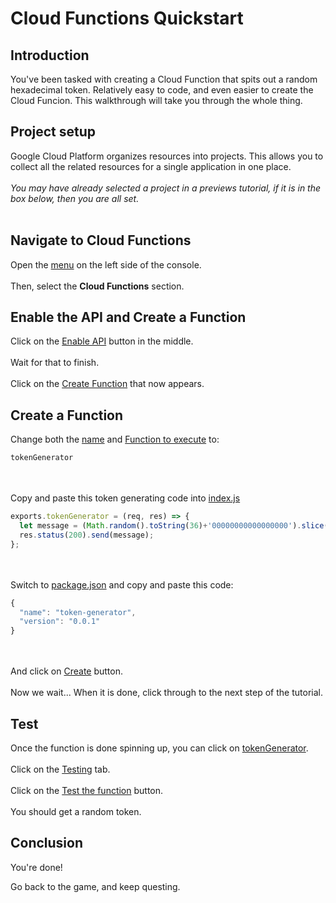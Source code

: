 # Cloud Functions Quickstart

<walkthrough-tutorial-url url="https://cloud.google.com/compute/docs/gcpquest/adintro"></walkthrough-tutorial-url>

## Introduction

<walkthrough-tutorial-duration duration="10"></walkthrough-tutorial-duration>

You've been tasked with creating a Cloud Function that spits out a random 
hexadecimal token. Relatively easy to code, and even easier to create the 
Cloud Funcion.  This walkthrough will take you through the whole thing.

## Project setup

Google Cloud Platform organizes resources into projects. This allows you to
collect all the related resources for a single application in one place.
&nbsp;  
&nbsp;   
*You may have already selected a project in a previews tutorial, if it is in 
the box below, then you are all set.* 
&nbsp;  
&nbsp;  
<walkthrough-project-billing-setup permissions="compute.instances.create"></walkthrough-project-billing-setup>

## Navigate to Cloud Functions

Open the [menu][spotlight-console-menu] on the left side of the console.
&nbsp;  
&nbsp;   
Then, select the **Cloud Functions** section.

<walkthrough-menu-navigation sectionId="FUNCTIONS_SECTION"></walkthrough-menu-navigation>

## Enable the API and Create a Function

Click on the [Enable API][spotlight-enable-button] button in the middle.
&nbsp;  
&nbsp;   
Wait for that to finish. 
&nbsp;  
&nbsp;   
Click on the [Create Function][spotlight-function-create] that now appears.


## Create a Function
Change both the [name][spotlight-function-name] and 
[Function to execute][spotlight-function-execute] to:

```js
tokenGenerator
```
&nbsp;  
&nbsp;   
Copy and paste this token generating code into [index.js][spotlight-code-tab]
```js
exports.tokenGenerator = (req, res) => {
  let message = (Math.random().toString(36)+'00000000000000000').slice(2, 5+2);
  res.status(200).send(message);
};  
```
&nbsp;  
&nbsp;   
Switch to [package.json][spotlight-code-tab] and copy and paste this code:
```js
{
  "name": "token-generator",
  "version": "0.0.1"
}  
```
&nbsp;  
&nbsp;  
And click on [Create][spotlight-function-create-code] button.
&nbsp;  
&nbsp;   
Now we wait... When it is done, click through to the next step of the tutorial.

## Test
Once the function is done spinning up, you can click on [tokenGenerator][spotlight-function-link].
&nbsp;  
&nbsp;   
Click on the [Testing][spotlight-function-test] tab.
&nbsp;  
&nbsp;   
Click on the [Test the function][spotlight-function-test-do] button.
&nbsp;  
&nbsp;   
You should get a random token. 

## Conclusion

<walkthrough-conclusion-trophy></walkthrough-conclusion-trophy>

You're done!

Go back to the game, and keep questing.

[pricing]: https://cloud.google.com/compute/#compute-engine-pricing
[spotlight-create-instance]: walkthrough://spotlight-pointer?=gce-zero-new-vm,gce-vm-list-new
[spotlight-instance-name]: walkthrough://spotlight-pointer?spotlightId=gce-vm-add-name
[spotlight-instance-zone]: walkthrough://spotlight-pointer?spotlightId=gce-vm-add-zone-select
[spotlight-boot-disk]: walkthrough://spotlight-pointer?cssSelector=vm-set-boot-disk
[spotlight-firewall]: walkthrough://spotlight-pointer?spotlightId=gce-vm-add-firewall
[spotlight-vm-list]: walkthrough://spotlight-pointer?cssSelector=.p6n-checkboxed-table
[spotlight-control-panel]: walkthrough://spotlight-pointer?cssSelector=#p6n-action-bar-container-main
[spotlight-ssh-buttons]: walkthrough://spotlight-pointer?cssSelector=gce-connect-to-instance
[spotlight-notification-menu]: walkthrough://spotlight-pointer?cssSelector=.p6n-notification-dropdown,.cfc-icon-notifications
[spotlight-console-menu]: walkthrough://spotlight-pointer?spotlightId=console-nav-menu
[spotlight-open-devshell]: walkthrough://spotlight-pointer?spotlightId=devshell-activate-button
[spotlight-machine-type]: walkthrough://spotlight-pointer?spotlightId=gce-add-machine-type-select
[spotlight-submit-create]: walkthrough://spotlight-pointer?spotlightId=gce-submit
[spotlight-external-ip]: walkthrough://spotlight-pointer?cssSelector=.p6n-external-link
[spotlight-instance-checkbox]: walkthrough://spotlight-pointer?cssSelector=.p6n-checkbox-form-label
[spotlight-delete-button]: walkthrough://spotlight-pointer?cssSelector=.p6n-icon-delete
[spotlight-machine-type]: walkthrough://spotlight-pointer?spotlightId=gce-add-machine-type
[spotlight-enable-button]: walkthrough://spotlight-pointer?cssSelector=.jfk-button-action
[spotlight-function-execute]: walkthrough://spotlight-pointer?cssSelector=input.jfk-textinput:not(.label-input-label)
[spotlight-function-create]: walkthrough://spotlight-pointer?cssSelector=.jfk-button-primary
[spotlight-function-create-code]: walkthrough://spotlight-pointer?spotlightId=gce-submit-button
[spotlight-function-name]: walkthrough://spotlight-pointer?cssSelector=.jfk-textinput
[spotlight-code-tab]: walkthrough://spotlight-pointer?cssSelector=.p6n-fullscreen-codemirror
[spotlight-function-link]: walkthrough://spotlight-pointer?cssSelector=.p6n-icon-status
[spotlight-function-test]: walkthrough://spotlight-pointer?cssSelector=.goog-tab:nth-child(4)
[spotlight-function-test-do]: walkthrough://spotlight-pointer?cssSelector=.p6n-loading-button-regular-text
